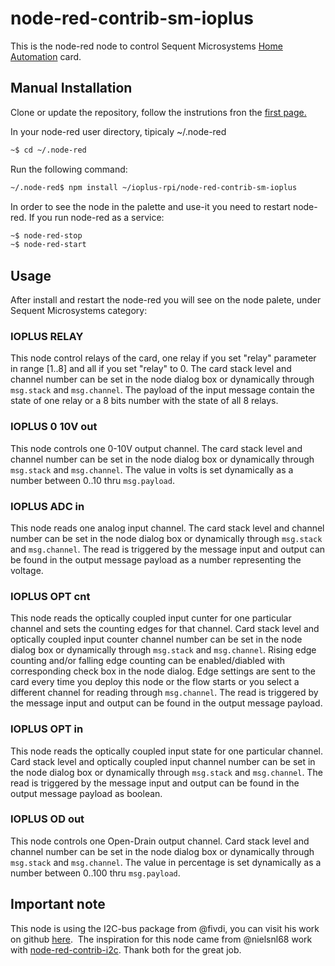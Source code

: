 # node-red-contrib-sm-ioplus

This is the node-red node to control Sequent Microsystems [Home Automation](https://sequentmicrosystems.com/products/raspberry-pi-home-automation-card) card.

## Manual Installation

Clone or update the repository, follow the instrutions fron the [first page.](https://github.com/SequentMicrosystems/ioplus-rpi)

In your node-red user directory, tipicaly ~/.node-red

```bash
~$ cd ~/.node-red
```

Run the following command:

```bash
~/.node-red$ npm install ~/ioplus-rpi/node-red-contrib-sm-ioplus
```

In order to see the node in the palette and use-it you need to restart node-red. If you run node-red as a service:
 ```bash
 ~$ node-red-stop
 ~$ node-red-start
 ```

## Usage

After install and restart the node-red you will see on the node palete, under Sequent Microsystems category:

### IOPLUS RELAY

This node control relays of the card, one relay if you set "relay" parameter in range [1..8] and all if you set "relay" to 0.
The card stack level and channel number can be set in the node dialog box or dynamically through ```msg.stack``` and ```msg.channel```.
The payload of the input message contain the state of one relay or a 8 bits number with the state of all 8 relays.

### IOPLUS 0 10V out

This node controls one 0-10V output channel.
The card stack level and channel number can be set in the node dialog box or dynamically through ```msg.stack``` and ```msg.channel```.
The value in volts is set dynamically as a number between 0..10 thru ```msg.payload```.

### IOPLUS ADC in

This node reads one analog input channel. 
The card stack level and channel number can be set in the node dialog box or dynamically through ```msg.stack``` and ```msg.channel```.
The read is triggered by the message input and output can be found in the output message payload as a number representing the voltage.

### IOPLUS OPT cnt

This node reads the optically coupled input cunter for one particular channel and sets the counting edges for that channel.
Card stack level and optically coupled input counter channel number can be set in the node dialog box or dynamically through ```msg.stack``` and ```msg.channel```.
Rising edge counting and/or falling edge counting can be enabled/diabled with corresponding check box in the node dialog.
Edge settings are sent to the card every time you deploy this node or the flow starts or you select a different channel for reading through ```msg.channel```.
The read is triggered by the message input and output can be found in the output message payload.

### IOPLUS OPT in

This node reads the optically coupled input state for one particular channel.
Card stack level and optically coupled input channel number can be set in the node dialog box or dynamically through ```msg.stack``` and ```msg.channel```.
The read is triggered by the message input and output can be found in the output message payload as boolean.

### IOPLUS OD out

This node controls one Open-Drain output channel.
Card stack level and channel number can be set in the node dialog box or dynamically through ```msg.stack``` and ```msg.channel```.
The value in percentage is set dynamically as a number between 0..100 thru ```msg.payload```.

## Important note

This node is using the I2C-bus package from @fivdi, you can visit his work on github [here](https://github.com/fivdi/i2c-bus). 
The inspiration for this node came from @nielsnl68 work with [node-red-contrib-i2c](https://github.com/nielsnl68/node-red-contrib-i2c).
Thank both for the great job.
